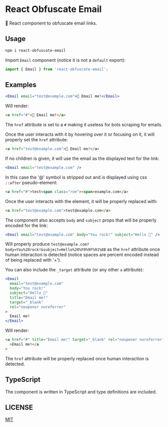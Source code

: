 # React Obfuscate Email

📧 React component to obfuscate email links.

## Usage

```sh
npm i react-obfuscate-email
```

Import `Email` component (notice it is not a `default` export):

```js
import { Email } from 'react-obfuscate-email';
```

## Examples

```jsx
<Email email="test@example.com">📧 Email me!</Email>
```

Will render:

```html
<a href="#">📧 Email me!</a>
```

The `href` attribute is set to a `#` making it useless for bots scraping for emails.

Once the user interacts with it by hovering over it or focusing on it, it will properly set the `href` attribute:

```html
<a href="test@example.com">📧 Email me!</a>
```

If no children is given, it will use the email as the displayed text for the link:

```jsx
<Email email="test@example.com" />
```

In this case the '@' symbol is stripped out and is displayed using css `::after` pseudo-element:

```html
<a href="#">test<span class="roe"><span>example.com</a>
```

Once the user interacts with the element, it will be properly replaced with:

```html
<a href="test@example.com">test@example.com</a>
```

The component also accepts `body` and `subject` props that will be properly encoded for the link:

```jsx
<Email email="test@example.com" body="You rock!" subject="Hello 👋" />
```

Will properly produce `test@example.com?body=You%20rock!&subject=Hello%20%F0%9F%91%8B` as the `href` attribute once human interaction is detected (notice spaces are percent encoded instead of being replaced with '+').

You can also include the `_target` attribute (or any other `a` attribute):

```jsx
<Email
  email="test@example.com"
  body="You rock!"
  subject="Hello 👋"
  title="Email me!"
  target="_blank"
  rel="noopener noreferrer"
>
  Email me!
</Email>
```

Will render:

```html
<a href="#" title="Email me!" target="_blank" rel="noopener noreferrer"
  >Email me!</a
>
```

The `href` attribute will be properly replaced once human interaction is detected.

## TypeScript

The component is written in TypeScript and type definitions are included.

## LICENSE

[MIT](LICENSE)
